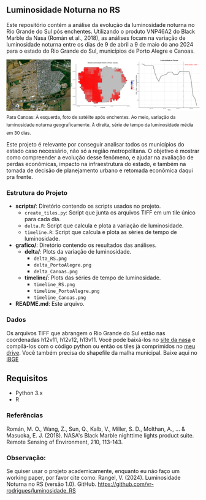 ## Luminosidade Noturna no RS

Este repositório contém a análise da evolução da luminosidade noturna no Rio Grande do Sul pós enchentes. Utilizando o produto VNP46A2 do Black Marble da Nasa (Román et al., 2018), as análises focam na variação de luminosidade noturna entre os dias de 9 de abril a 9 de maio do ano 2024 para o estado do Rio Grande do Sul, municípios de Porto Alegre e Canoas.

![Comparação de Resultados](grafico/comparacao.png)
<sub>Para Canoas: À esquerda, foto de satélite após enchentes. Ao meio, variação da luminosidade noturna geograficamente. À direita, série de tempo da luminosidade média em 30 dias. </sub>


Este projeto é relevante por conseguir analisar todos os municípios do estado caso necessário, não só a região metropolitana. O objetivo é mostrar como compreender a evolução desse fenômeno, e ajudar na avaliação de perdas econômicas, impacto na infraestrutura do estado, e também na tomada de decisão de planejamento urbano e retomada econômica daqui pra frente.

### Estrutura do Projeto
- **scripts/**: Diretório contendo os scripts usados no projeto.
  - `create_tiles.py`: Script que junta os arquivos TIFF em um tile único para cada dia.
  - `delta.R`: Script que calcula e plota a variação de luminosidade.
  - `timeline.R`: Script que calcula e plota as séries de tempo de luminosidade.
- **grafico/**: Diretório contendo os resultados das análises.
  - **delta/**: Plots da variação de luminosidade.
    - `delta_RS.png`
    - `delta_PortoAlegre.png`
    - `delta_Canoas.png`
  - **timeline/**: Plots das séries de tempo de luminosidade.
    - `timeline_RS.png`
    - `timeline_PortoAlegre.png`
    - `timeline_Canoas.png`
- **README.md**: Este arquivo.

### Dados
Os arquivos TIFF que abrangem o Rio Grande do Sul estão nas coordenadas h12v11, h12v12, h13v11. Você pode baixá-los no [site da nasa](https://ladsweb.modaps.eosdis.nasa.gov/archive/allData/5000/VNP46A2) e compilá-los com o código python ou então os tiles já comprimidos no [meu drive](https://drive.google.com/drive/folders/1uvZCc3xIDAUm0k-ojy7hohBbxhua8_JU?usp=drive_link). Você também precisa do shapefile  da malha municipal. Baixe aqui no [IBGE](https://www.ibge.gov.br/geociencias/organizacao-do-territorio/malhas-territoriais/15774-malhas.html)

## Requisitos
- Python 3.x
- R

### Referências
Román, M. O., Wang, Z., Sun, Q., Kalb, V., Miller, S. D., Molthan, A., ... & Masuoka, E. J. (2018). NASA's Black Marble nighttime lights product suite. Remote Sensing of Environment, 210, 113-143.

### Observação:
Se quiser usar o projeto academicamente, enquanto eu não faço um working paper, por favor cite como:
Rangel, V. (2024). Luminosidade Noturna no RS (versão 1.0). GitHub. https://github.com/vr-rodrigues/luminosidade_RS
